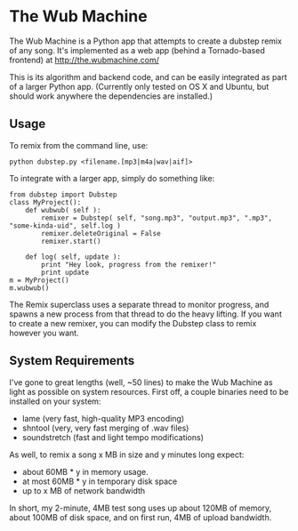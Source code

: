 The Wub Machine
===============

The Wub Machine is a Python app that attempts to create a dubstep remix of any song.
It's implemented as a web app (behind a Tornado-based frontend) at http://the.wubmachine.com/

This is its algorithm and backend code, and can be easily integrated as part of a larger Python app.
(Currently only tested on OS X and Ubuntu, but should work anywhere the dependencies are installed.)

Usage
-----
To remix from the command line, use:

    python dubstep.py <filename.[mp3|m4a|wav|aif]>

To integrate with a larger app, simply do something like:
    
    from dubstep import Dubstep
    class MyProject():
        def wubwub( self ):
            remixer = Dubstep( self, "song.mp3", "output.mp3", ".mp3", "some-kinda-uid", self.log )
            remixer.deleteOriginal = False
            remixer.start()

        def log( self, update ):
            print "Hey look, progress from the remixer!"
            print update
    m = MyProject()
    m.wubwub()

The Remix superclass uses a separate thread to monitor progress, and spawns a new process from that thread to do the heavy lifting.
If you want to create a new remixer, you can modify the Dubstep class to remix however you want.

System Requirements
-------------------
I've gone to great lengths (well, ~50 lines) to make the Wub Machine as light as possible on system resources.
First off, a couple binaries need to be installed on your system:

* lame (very fast, high-quality MP3 encoding)
* shntool (very, very fast merging of .wav files)
* soundstretch (fast and light tempo modifications)

As well, to remix a song x MB in size and y minutes long expect:

* about 60MB * y in memory usage.
* at most 60MB * y in temporary disk space
* up to x MB of network bandwidth

In short, my 2-minute, 4MB test song uses up about 120MB of memory, about 100MB of disk space, and on first run, 4MB of upload bandwidth.
